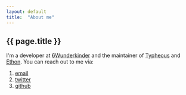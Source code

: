 ```yaml
---
layout: default
title:  "About me"
---
```


## {{ page.title }}
I'm a developer at [6Wunderkinder](http://www.6wunderkinder.com) and the maintainer of [Typheous](https://github.com/typhoeus/typhoeus) and [Ethon](https://github.com/typhoeus/ethon). You can reach out to me via:

1. [email](mailto:me@hans.io)
1. [twitter](http://twitter.com/i0rek)
1. [github](http://github.com/i0rek)
